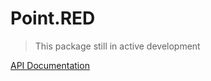 # Point.RED

> This package still in active development

[API Documentation](https://documenter.getpostman.com/view/421224/pointred/77cf6Pd)
